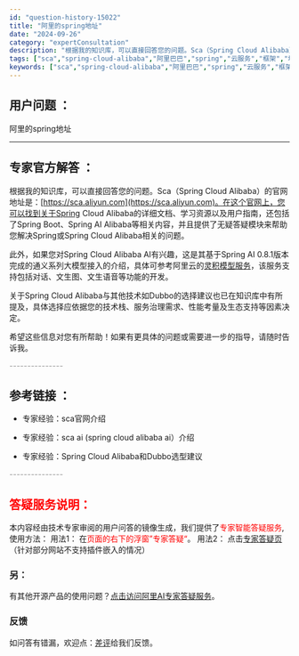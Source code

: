 ```yaml
---
id: "question-history-15022"
title: "阿里的spring地址"
date: "2024-09-26"
category: "expertConsultation"
description: "根据我的知识库，可以直接回答您的问题。Sca（Spring Cloud Alibaba）的官网地址是：[https://sca.aliyun.com](https://sca.aliyun.com)。在这个官网上，您可以找到关于Spring Cloud Alibaba的详细文档、学习资源以及用户指南"
tags: ["sca","spring-cloud-alibaba","阿里巴巴","spring","云服务","框架","地址"]
keywords: ["sca","spring-cloud-alibaba","阿里巴巴","spring","云服务","框架","地址"]
---
```


## 用户问题 ： 
 阿里的spring地址  

---------------
## 专家官方解答 ：

根据我的知识库，可以直接回答您的问题。Sca（Spring Cloud Alibaba）的官网地址是：[https://sca.aliyun.com](https://sca.aliyun.com)。在这个官网上，您可以找到关于Spring Cloud Alibaba的详细文档、学习资源以及用户指南，还包括了Spring Boot、Spring AI Alibaba等相关内容，并且提供了无疑答疑模块来帮助您解决Spring或Spring Cloud Alibaba相关的问题。

此外，如果您对Spring Cloud Alibaba AI有兴趣，这是其基于Spring AI 0.8.1版本完成的通义系列大模型接入的介绍，具体可参考阿里云的[灵积模型服务](https://help.aliyun.com/zh/dashscope/)，该服务支持包括对话、文生图、文生语音等功能的开发。

关于Spring Cloud Alibaba与其他技术如Dubbo的选择建议也已在知识库中有所提及，具体选择应依据您的技术栈、服务治理需求、性能考量及生态支持等因素决定。

希望这些信息对您有所帮助！如果有更具体的问题或需要进一步的指导，请随时告诉我。


<font color="#949494">---------------</font> 


## 参考链接 ：

* 专家经验：sca官网介绍 
 
 * 专家经验：sca ai (spring cloud alibaba ai）介绍 
 
 * 专家经验：Spring Cloud Alibaba和Dubbo选型建议 


 <font color="#949494">---------------</font> 
 


## <font color="#FF0000">答疑服务说明：</font> 

本内容经由技术专家审阅的用户问答的镜像生成，我们提供了<font color="#FF0000">专家智能答疑服务</font>,使用方法：
用法1： 在<font color="#FF0000">页面的右下的浮窗”专家答疑“</font>。
用法2： 点击[专家答疑页](https://answer.opensource.alibaba.com/docs/intro)（针对部分网站不支持插件嵌入的情况）
### 另：


有其他开源产品的使用问题？[点击访问阿里AI专家答疑服务](https://answer.opensource.alibaba.com/docs/intro)。
### 反馈
如问答有错漏，欢迎点：[差评](https://ai.nacos.io/user/feedbackByEnhancerGradePOJOID?enhancerGradePOJOId=15091)给我们反馈。
